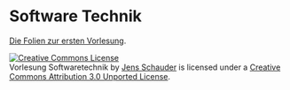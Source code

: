 Software Technik
================

[Die Folien zur ersten Vorlesung](http://slid.es/jensschauder/softwaretechnik-lesson1).


<a rel="license" href="http://creativecommons.org/licenses/by/3.0/deed.en_US"><img alt="Creative Commons License" style="border-width:0" src="http://i.creativecommons.org/l/by/3.0/88x31.png" /></a><br /><span xmlns:dct="http://purl.org/dc/terms/" property="dct:title">Vorlesung Softwaretechnik</span> by <a xmlns:cc="http://creativecommons.org/ns#" href="https://github.com/schauder/softwaretechnik" property="cc:attributionName" rel="cc:attributionURL">Jens Schauder</a> is licensed under a <a rel="license" href="http://creativecommons.org/licenses/by/3.0/deed.en_US">Creative Commons Attribution 3.0 Unported License</a>.
